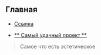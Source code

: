 ## Главная
+ [Ссылка](https://elchupacabr.github.io/zerotrust)
* [** Самый удачный проект **](https://elchupacabr.github.io/zerotrust/app/musical-christmas-lights)
> Самое что есть эстетическое
